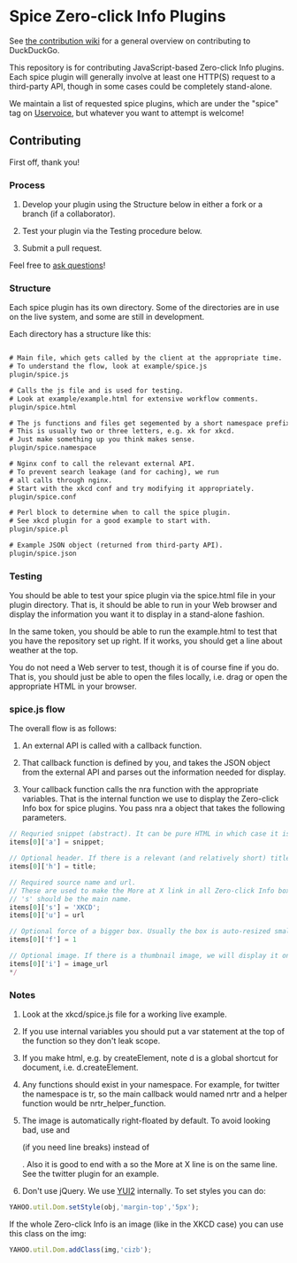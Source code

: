 Spice Zero-click Info Plugins
=================================

See [the contribution wiki](https://github.com/duckduckgo/duckduckgo/wiki) for a general overview on contributing to DuckDuckGo.

This repository is for contributing JavaScript-based Zero-click Info plugins. Each spice plugin will generally involve at least one HTTP(S) request to a third-party API, though in some cases could be completely stand-alone.

We maintain a list of requested spice plugins,  which are under the "spice" tag on [Uservoice](https://duckduckgo.uservoice.com/forums/5168-plugins/category/41838-spice), but whatever you want to attempt is welcome!


Contributing
------------

First off, thank you!


### Process

1) Develop your plugin using the Structure below in either a fork or a branch (if a collaborator).

2) Test your plugin via the Testing procedure below.

3) Submit a pull request.

Feel free to [ask questions](http://webchat.freenode.net/?channels=duckduckgo)!



### Structure

Each spice plugin has its own directory. Some of the directories are in use on the live system, and some are still in development.

Each directory has a structure like this:

```txt

# Main file, which gets called by the client at the appropriate time. 
# To understand the flow, look at example/spice.js 
plugin/spice.js

# Calls the js file and is used for testing. 
# Look at example/example.html for extensive workflow comments.
plugin/spice.html

# The js functions and files get segemented by a short namespace prefix.
# This is usually two or three letters, e.g. xk for xkcd.
# Just make something up you think makes sense.
plugin/spice.namespace

# Nginx conf to call the relevant external API.
# To prevent search leakage (and for caching), we run
# all calls through nginx.
# Start with the xkcd conf and try modifying it appropriately.
plugin/spice.conf

# Perl block to determine when to call the spice plugin.
# See xkcd plugin for a good example to start with.
plugin/spice.pl

# Example JSON object (returned from third-party API).
plugin/spice.json
```


### Testing

You should be able to test your spice plugin via the spice.html file in your plugin directory. That is, it should be able to run in your Web browser and display the information you want it to display in a stand-alone fashion.

In the same token, you should be able to run the example.html to test that you have the repository set up right. If it works, you should get a line about weather at the top.

You do not need a Web server to test, though it is of course fine if you do. That is, you should just be able to open the files locally, i.e. drag or open the appropriate HTML in your browser. 


### spice.js flow

The overall flow is as follows:

1) An external API is called with a callback function.

2) That callback function is defined by you, and takes the JSON object from the external API and parses out the information needed for display.

3) Your callback function calls the nra function with the appropriate variables. That is the internal function we use to display the Zero-click Info box for spice plugins. You pass nra a object that takes the following parameters.

```js
// Requried snippet (abstract). It can be pure HTML in which case it is set via innerHTML, but better is it is an object, in which case onclick and other event handlers won't be destroyed.
items[0]['a'] = snippet;

// Optional header. If there is a relevant (and relatively short) title, then set it here.
items[0]['h'] = title;

// Required source name and url. 
// These are used to make the More at X link in all Zero-click Info boxes.
// 's' should be the main name.
items[0]['s'] = 'XKCD';
items[0]['u'] = url

// Optional force of a bigger box. Usually the box is auto-resized smaller with an expansion UI if needed. Generally you shouldn't force it to be bigger, but in the XKCD case you don't want the big image to be cutoff.
items[0]['f'] = 1

// Optional image. If there is a thumbnail image, we will display it on the right.
items[0]['i'] = image_url
*/
```


### Notes

1) Look at the xkcd/spice.js file for a working live example. 


2) If you use internal variables you should put a var statement at the top of the function so they don't leak scope.


3) If you make html, e.g. by createElement, note d is a global shortcut for document, i.e. d.createElement.


4) Any functions should exist in your namespace. For example, for twitter the namespace is tr, so the main callback would named nrtr and a helper function would be nrtr_helper_function.


5) The image is automatically right-floated by default. To avoid looking bad, use <span> and <div> (if you need line breaks) instead of <p>. Also it is good to end with a <span> so the More at X line is on the same line. See the twitter plugin for an example.


6) Don't use jQuery. We use [YUI2](http://developer.yahoo.com/yui/2/) internally. To set styles you can do:

```js
YAHOO.util.Dom.setStyle(obj,'margin-top','5px');
```

If the whole Zero-click Info is an image (like in the XKCD case) you can use this class on the img:

```js
YAHOO.util.Dom.addClass(img,'cizb');
```